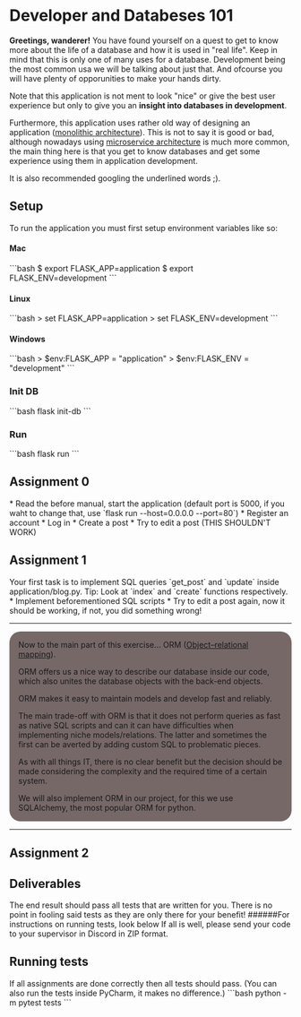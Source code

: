 <h1>Developer and Databeses 101</h1>

**Greetings, wanderer!** You have found yourself on a quest to get to know more about the life of a database and how it is used in "real life".
Keep in mind that this is only one of many uses for a database. Development being the most common usa we will be talking about just that. And ofcourse you will have plenty of opporunities to make your hands dirty. 

Note that this application is not ment to look "nice" or give the best user experience but only to give you an **insight into databases in development**.

Furthermore, this application uses rather old way of designing an application (<u>monolithic architecture</u>).
This is not to say it is good or bad, although nowadays using <u>microservice architecture</u> is much more common, the main thing here is that you get to know databases and get some experience using them in application development.

It is also recommended googling the underlined words ;).

<h2>Setup</h2>
To run the application you must first setup environment variables like so:
<h4>Mac</h4>
```bash
$ export FLASK_APP=application
$ export FLASK_ENV=development
```

<h4>Linux</h4>
```bash
> set FLASK_APP=application
> set FLASK_ENV=development
```

<h4>Windows</h4>
```bash
> $env:FLASK_APP = "application"
> $env:FLASK_ENV = "development"
```

<h3>Init DB</h3>
```bash
flask init-db
```
<h3>Run</h3>
```bash
flask run
```

<h2>Assignment 0</h2>
* Read the before manual, start the application 
(default port is 5000, if you waht to change that, use `flask run --host=0.0.0.0 --port=80`)
* Register an account
* Log in
* Create a post
* Try to edit a post (THIS SHOULDN'T WORK)

<h2>Assignment 1</h2>
Your first task is to implement SQL queries `get_post` and `update` inside application/blog.py.
Tip: Look at `index` and `create` functions respectively.
* Implement beforementioned SQL scripts
* Try to edit a post again, now it should be working, if not, you did something wrong!

<br>
<hr>
<div style="background-color: rgba(82,63,63,0.78); padding: 0.1rem 1rem; border-radius: 20px">

Now to the main part of this exercise... ORM ([Object–relational mapping](https://en.wikipedia.org/wiki/Object%E2%80%93relational_mapping)).

ORM offers us a nice way to describe our database inside our code, which also unites the database objects with the back-end objects.

ORM makes it easy to maintain models and develop fast and reliably.

The main trade-off with ORM is that it does not perform queries as fast as native SQL scripts and can it can have difficulties when implementing niche models/relations.
The latter and sometimes the first can be averted by adding custom SQL to problematic pieces.


As with all things IT, there is no clear benefit but the decision should be made considering the complexity and the required time of a certain system.

We will also implement ORM in our project, for this we use SQLAlchemy, the most popular ORM for python.
</div>
<hr>


<h2>Assignment 2</h2>


<h2>Deliverables</h2>
The end result should pass all tests that are written for you. There is no point in fooling said tests as they are only there for your benefit!
######For instructions on running tests, look below
If all is well, please send your code to your supervisor in Discord in ZIP format.

<h2>Running tests</h2>
If all assignments are done correctly then all tests should pass.
(You can also run the tests inside PyCharm, it makes no difference.)
```bash
 python -m pytest tests
```
